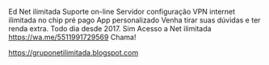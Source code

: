 Ed Net ilimitada
Suporte on-line
Servidor configuração
VPN internet ilimitada no chip pré pago 
App personalizado
Venha tirar suas dúvidas e ter renda extra.
Todo dia desde 2017.
Sim
Acesso a Net ilimitada
https://wa.me/5511991729569
Chama!

https://gruponetilimitada.blogspot.com
